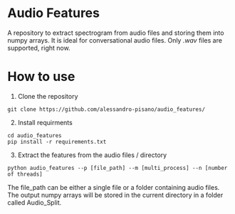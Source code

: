 # Audio Features
A repository to extract spectrogram from audio files and storing them into numpy arrays. It is ideal for conversational audio files. Only _.wav_ files are supported, right now.


# How to use

1. Clone the repository
```
git clone https://github.com/alessandro-pisano/audio_features/
```
2. Install requirments
```
cd audio_features
pip install -r requirements.txt
```
3. Extract the features from the audio files / directory
```
python audio_features --p [file_path] --m [multi_process] --n [number of threads] 
```
The file_path can be either a single file or a folder containing audio files. The output numpy arrays will be stored in  the current directory in a folder called Audio_Split.
